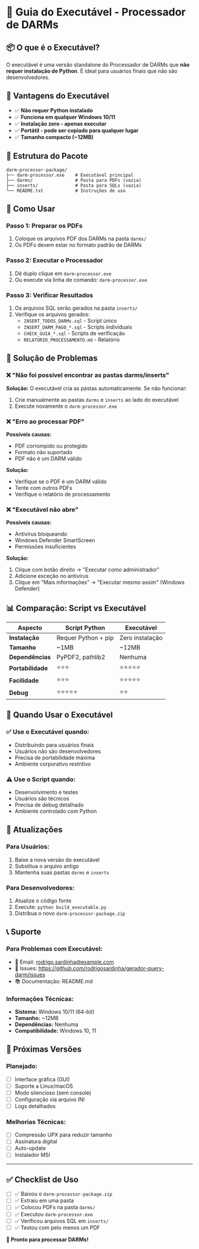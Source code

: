 # 🚀 Guia do Executável - Processador de DARMs

## 📦 O que é o Executável?

O executável é uma versão standalone do Processador de DARMs que **não requer instalação de Python**. É ideal para usuários finais que não são desenvolvedores.

## 🎯 Vantagens do Executável

- ✅ **Não requer Python instalado**
- ✅ **Funciona em qualquer Windows 10/11**
- ✅ **Instalação zero - apenas executar**
- ✅ **Portátil - pode ser copiado para qualquer lugar**
- ✅ **Tamanho compacto (~12MB)**

## 📁 Estrutura do Pacote

```
darm-processor-package/
├── darm-processor.exe    # Executável principal
├── darms/                # Pasta para PDFs (vazia)
├── inserts/              # Pasta para SQLs (vazia)
└── README.txt            # Instruções de uso
```

## 🚀 Como Usar

### Passo 1: Preparar os PDFs
1. Coloque os arquivos PDF dos DARMs na pasta `darms/`
2. Os PDFs devem estar no formato padrão de DARMs

### Passo 2: Executar o Processador
1. Dê duplo clique em `darm-processor.exe`
2. Ou execute via linha de comando: `darm-processor.exe`

### Passo 3: Verificar Resultados
1. Os arquivos SQL serão gerados na pasta `inserts/`
2. Verifique os arquivos gerados:
   - `INSERT_TODOS_DARMs.sql` - Script único
   - `INSERT_DARM_PAGO_*.sql` - Scripts individuais
   - `CHECK_GUIA_*.sql` - Scripts de verificação
   - `RELATORIO_PROCESSAMENTO.md` - Relatório

## 🔧 Solução de Problemas

### ❌ "Não foi possível encontrar as pastas darms/inserts"

**Solução:** O executável cria as pastas automaticamente. Se não funcionar:

1. Crie manualmente as pastas `darms` e `inserts` ao lado do executável
2. Execute novamente o `darm-processor.exe`

### ❌ "Erro ao processar PDF"

**Possíveis causas:**
- PDF corrompido ou protegido
- Formato não suportado
- PDF não é um DARM válido

**Solução:**
- Verifique se o PDF é um DARM válido
- Tente com outros PDFs
- Verifique o relatório de processamento

### ❌ "Executável não abre"

**Possíveis causas:**
- Antivírus bloqueando
- Windows Defender SmartScreen
- Permissões insuficientes

**Solução:**
1. Clique com botão direito → "Executar como administrador"
2. Adicione exceção no antivírus
3. Clique em "Mais informações" → "Executar mesmo assim" (Windows Defender)

## 📊 Comparação: Script vs Executável

| Aspecto | Script Python | Executável |
|---------|---------------|------------|
| **Instalação** | Requer Python + pip | Zero instalação |
| **Tamanho** | ~1MB | ~12MB |
| **Dependências** | PyPDF2, pathlib2 | Nenhuma |
| **Portabilidade** | ⭐⭐⭐ | ⭐⭐⭐⭐⭐ |
| **Facilidade** | ⭐⭐⭐ | ⭐⭐⭐⭐⭐ |
| **Debug** | ⭐⭐⭐⭐⭐ | ⭐⭐ |

## 🎯 Quando Usar o Executável

### ✅ **Use o Executável quando:**
- Distribuindo para usuários finais
- Usuários não são desenvolvedores
- Precisa de portabilidade máxima
- Ambiente corporativo restritivo

### ⚠️ **Use o Script quando:**
- Desenvolvimento e testes
- Usuários são técnicos
- Precisa de debug detalhado
- Ambiente controlado com Python

## 🔄 Atualizações

### Para Usuários:
1. Baixe a nova versão do executável
2. Substitua o arquivo antigo
3. Mantenha suas pastas `darms` e `inserts`

### Para Desenvolvedores:
1. Atualize o código fonte
2. Execute: `python build_executable.py`
3. Distribua o novo `darm-processor-package.zip`

## 📞 Suporte

### Para Problemas com Executável:
- 📧 Email: rodrigo.sardinha@example.com
- 🐛 Issues: https://github.com/rodrigosardinha/gerador-query-darm/issues
- 📚 Documentação: README.md

### Informações Técnicas:
- **Sistema:** Windows 10/11 (64-bit)
- **Tamanho:** ~12MB
- **Dependências:** Nenhuma
- **Compatibilidade:** Windows 10, 11

## 🚀 Próximas Versões

### Planejado:
- [ ] Interface gráfica (GUI)
- [ ] Suporte a Linux/macOS
- [ ] Modo silencioso (sem console)
- [ ] Configuração via arquivo INI
- [ ] Logs detalhados

### Melhorias Técnicas:
- [ ] Compressão UPX para reduzir tamanho
- [ ] Assinatura digital
- [ ] Auto-update
- [ ] Instalador MSI

---

## ✅ Checklist de Uso

- [ ] ✅ Baixou o `darm-processor-package.zip`
- [ ] ✅ Extraiu em uma pasta
- [ ] ✅ Colocou PDFs na pasta `darms/`
- [ ] ✅ Executou `darm-processor.exe`
- [ ] ✅ Verificou arquivos SQL em `inserts/`
- [ ] ✅ Testou com pelo menos um PDF

**🎉 Pronto para processar DARMs!** 